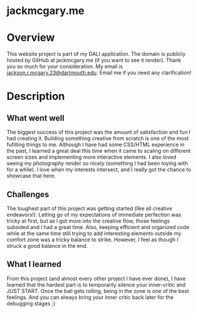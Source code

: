 # jackmcgary.me

# Overview
This website project is part of my DALI application. The domain is publicly hosted by GitHub at jackmcgary.me (if you want to see it render). 
Thank you so much for your consideration. My email is jackson.r.mcgary.23@dartmouth.edu. Email me if you need any clarification! 


# Description
## What went well
The biggest success of this project was the amount of satisfaction and fun I had creating it. Building something creative from scratch is one of the most fufilling things to me. Although I have had some CSS/HTML experience in the past, I learned a great deal this time when it came to scaling on different screen sizes and implementing more interactive elements. I also loved seeing my photography render so nicely (something I had been toying with for a while). I love when my interests intersect, and I really got the chance to showcase that here. 

## Challenges
The toughest part of this project was getting started (like all creative endeavors!). Letting go of my expectations of immediate perfection was tricky at first, but as I got more into the creative flow, those feelings subsided and I had a great time. Also, keeping efficient and organized code while at the same time still trying to add interesting elements outside my comfort zone was a tricky balance to strike. However, I feel as though I struck a good balance in the end.


## What I learned
From this project (and almost every other project I have ever done), I have learned that the hardest part is to temporarily silence your inner-critic and JUST START. Once the ball gets rolling, being in the zone is one of the best feelings. And you can always bring your inner critic back later for the debugging stages ;)
